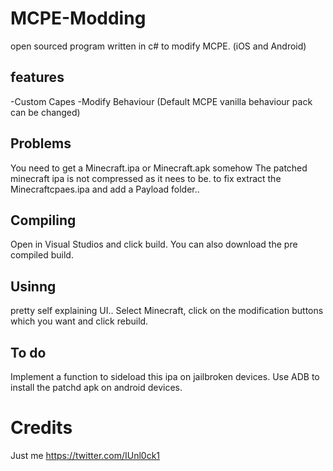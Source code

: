 # MCPE-Modding
open sourced program written in c# to modify MCPE. (iOS and Android)

## features
-Custom Capes
-Modify Behaviour (Default MCPE vanilla behaviour pack can be changed)

## Problems
You need to get a Minecraft.ipa or Minecraft.apk somehow
The patched minecraft ipa is not compressed as it nees to be. to fix extract the Minecraftcpaes.ipa and add a Payload folder..

## Compiling
Open in Visual Studios and click build. You can also download the pre compiled build.

## Usinng
pretty self explaining UI.. Select Minecraft, click on the modification buttons which you want and click rebuild.

## To do
Implement a function to sideload this ipa on jailbroken devices.
Use ADB to install the patchd apk on android devices.

# Credits
Just me
https://twitter.com/IUnl0ck1
